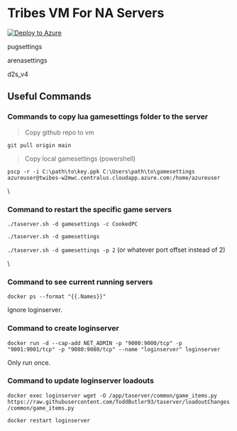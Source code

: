 # Tribes VM For NA Servers

[![Deploy to Azure](https://aka.ms/deploytoazurebutton)](https://portal.azure.com/#create/Microsoft.Template/uri/https%3A%2F%2Fraw.githubusercontent.com%2Fchickenbellyfin%2Ftaserver-deploy%2Fmaster%2Fdocker%2Fazuredeploy.json)

pugsettings

arenasettings

d2s_v4

## Useful Commands

### Commands to copy lua gamesettings folder to the server

>Copy github repo to vm

`git pull origin main`

>Copy local gamesettings (powershell)

`pscp -r -i C:\path\to\key.ppk C:\Users\path\to\gamesettings azureuser@twibes-w2mwc.centralus.cloudapp.azure.com:/home/azureuser`

\
### Command to restart the specific game servers

`./taserver.sh -d gamesettings -c CookedPC`

`./taserver.sh -d gamesettings`

`./taserver.sh -d gamesettings -p 2` (or whatever port offset instead of 2)

\
### Command to see current running servers

`docker ps --format "{{.Names}}"`

Ignore loginserver.

### Command to create loginserver

`docker run -d --cap-add NET_ADMIN -p "9000:9000/tcp" -p "9001:9001/tcp" -p "9080:9080/tcp" --name "loginserver" loginserver`

Only run once. 

### Command to update loginserver loadouts

`docker exec loginserver wget -O /app/taserver/common/game_items.py https://raw.githubusercontent.com/ToddButler93/taserver/loadoutChanges/common/game_items.py`

`docker restart loginserver`



